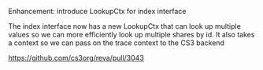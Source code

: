 Enhancement: introduce LookupCtx for index interface

The index interface now has a new LookupCtx that can look up multiple values so we can more efficiently look up multiple shares by id.
It also takes a context so we can pass on the trace context to the CS3 backend 

https://github.com/cs3org/reva/pull/3043